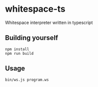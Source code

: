 # whitespace-ts

Whitespace interpreter written in typescript

## Building yourself

```
npm install
npm run build
```

## Usage

```
bin/ws.js program.ws
```

